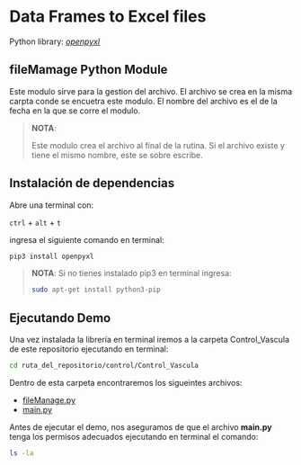 # Data Frames to Excel files

Python library: [*openpyxl*](https://openpyxl.readthedocs.io/en/stable/index.html)

## fileMamage Python Module

Este modulo sirve para la gestion del archivo. El archivo se crea en la misma carpta conde se encuetra este modulo. El nombre del archivo es el de la fecha en la que se corre el modulo.  

> **NOTA**:
>
> Este modulo crea el archivo al final de la rutina.
> Si el archivo existe y tiene el mismo nombre, este
> se sobre escribe.

## Instalación de dependencias

Abre una terminal con:

`ctrl` + `alt` + `t`

ingresa el siguiente comando en terminal:

``` bash
pip3 install openpyxl
```

> **NOTA**:  Si no tienes instalado pip3 en terminal ingresa:
>
> ``` bash
> sudo apt-get install python3-pip
>```

## Ejecutando Demo

Una vez instalada la librería en terminal iremos a la carpeta Control_Vascula de este repositorio ejecutando en terminal:

``` bash
cd ruta_del_repositorio/control/Control_Vascula
```

Dentro de esta carpeta encontraremos los sigueintes archivos:

 * [fileManage.py]()
 * [main.py]()

Antes de ejecutar el demo, nos aseguramos de que el archivo **main.py** tenga los permisos adecuados ejecutando en terminal el comando:

```bash
ls -la
```



